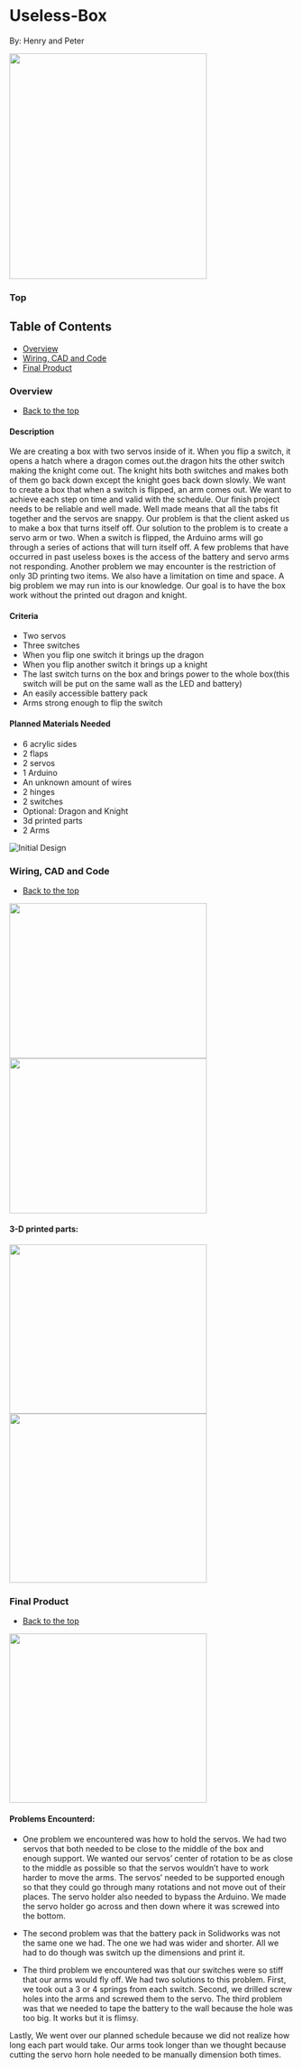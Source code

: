 # Useless-Box
By: Henry and Peter


<img src="https://github.com/hcoyle91/Useless-Box/blob/f1e60edd6af50c9cf486a5dc69afc8b13c828a2d/final.png" alt="" data-canonical-src="https://gyazo.com/eb5c5741b6a9a16c692170a41a49c858.png" width="350" height="400" />  

### Top

## Table of Contents

* [Overview](#Overview)
* [Wiring, CAD and Code](https://github.com/hcoyle91/Useless-Box/blob/main/README.md#wiring-cad-and-code)
* [Final Product](https://github.com/hcoyle91/Useless-Box/blob/main/README.md#final-product)





### Overview
* [Back to the top](#Top)

#### Description
	
We are creating a box with two servos inside of it. When you flip a switch, it opens a hatch where a dragon comes out.the dragon hits the other switch making the knight come out. The knight hits both switches and makes both of them go back down except the knight goes back down slowly.
We want to create a box that when a switch is flipped, an arm comes out. We want to achieve each step on time and valid with the schedule. Our finish project needs to be reliable and well made. Well made means that all the tabs fit together and the servos are snappy.
Our problem is that the client asked us to make a box that turns itself off. Our solution to the problem is to create a servo arm or two. When a switch is flipped, the Arduino arms will go through a series of actions that will turn itself off.
A few problems that have occurred in past useless boxes is the access of the battery and servo arms not responding. Another problem we may encounter is the restriction of only 3D printing two items. We also have a limitation on time and space. A big problem we may run into is our knowledge. Our goal is to have the box work without the printed out dragon and knight.

#### Criteria
* Two servos
* Three switches
* When you flip one switch it brings up the dragon
* When you flip another switch it brings up a knight
* The last switch turns on the box and brings power to the whole box(this switch will be put on the same wall as the LED and battery)
* An easily accessible battery pack
* Arms strong enough to flip the switch
#### Planned Materials Needed

* 6 acrylic sides
* 2 flaps
* 2 servos
* 1 Arduino
* An unknown amount of wires
* 2 hinges
* 2 switches
* Optional: Dragon and Knight
* 3d printed parts
* 2 Arms 


![Initial Design](https://github.com/hcoyle91/Useless-Box/blob/f1e60edd6af50c9cf486a5dc69afc8b13c828a2d/design.png)


### Wiring, CAD and Code
* [Back to the top](#Top)


<img src="https://github.com/hcoyle91/Useless-Box/blob/main/wiring.png" alt="" data-canonical-src="https://gyazo.com/eb5c5741b6a9a16c692170a41a49c858.png" width="350" height="275" />  <img src="https://github.com/hcoyle91/Useless-Box/blob/main/code.png" alt="" data-canonical-src="https://gyazo.com/eb5c5741b6a9a16c692170a41a49c858.png" width="350" height="275" />  

#### 3-D printed parts:

<img src="https://github.com/hcoyle91/Useless-Box/blob/main/part2.png" width="350" height="300" />  <img src="https://github.com/hcoyle91/Useless-Box/blob/main/part.png" width="350" height="300" /> 


### Final Product
* [Back to the top](#Top)

<img src="https://github.com/hcoyle91/Useless-Box/blob/25c3dfe93b696c739db52a67668bdcf3081cf511/CAD%20design.png" width="350" height="300" />

#### Problems Encounterd:

* One problem we encountered was how to hold the servos. We had two servos that both needed to be close to the middle of the box and enough support. We wanted our servos’ center of rotation to be as close to the middle as possible so that the servos wouldn’t have to work harder to move the arms. The servos’ needed to be supported enough so that they could go through many rotations and not move out of their places. The servo holder also needed to bypass the Arduino. We made the servo holder go across and then down where it was screwed into the bottom.

* The second problem was that the battery pack in Solidworks was not the same one we had. The one we had was wider and shorter. All we had to do though was switch up the dimensions and print it.

* The third problem we encountered was that our switches were so stiff that our arms would fly off. We had two solutions to this problem. First, we took out a 3 or 4 springs from each switch. Second, we drilled screw holes into the arms and screwed them to the servo.
The third problem was that we needed to tape the battery to the wall because the hole was too big. It works but it is flimsy.

Lastly, We went over our planned schedule because we did not realize how long each part would take. Our arms took longer than we thought because cutting the servo horn hole needed to be manually dimension both times.

